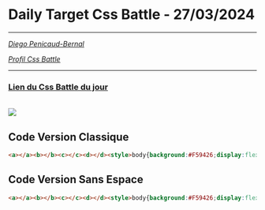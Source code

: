 # Daily Target Css Battle - 27/03/2024

<hr>

[<em>Diego Penicaud-Bernal</em>](https://github.com/Diego-PB)

[<em>Profil Css Battle</em>](https://cssbattle.dev/player/diegopb)

<hr>

### [Lien du Css Battle du jour](https://cssbattle.dev/play/Oa4ha6FmXglgYmPne9iX)

<br>
<img src="https://firebasestorage.googleapis.com/v0/b/cssbattleapp.appspot.com/o/user%2Fummd3POvEDfFyeFvVdOMG3OOrwE2%2Ftargets%2Ftarget_ivNumRK@2x.png?alt=media">

## Code Version Classique

```html
<a></a><b></b><c></c><d></d><style>body{background:#F59426;display:flex;justify-content: center;align-items:center;>*{position:fixed;padding:15 75;background:#fff}}a{rotate:-60deg}b{rotate:60deg}c{padding:15;border-radius:50%;margin-left:-265q;box-shadow:265q 0#fff,125px 0 0 25px#F59426
```

## Code Version Sans Espace

```html
<a></a><b></b><c></c><d></d><style>body{background:#F59426;display:flex;justify-content: center;align-items:center;>*{position:fixed;padding:15 75;background:#fff}}a{rotate:-60deg}b{rotate:60deg}c{padding:15;border-radius:50%;margin-left:-265q;box-shadow:265q 0#fff,125px 0 0 25px#F59426
```